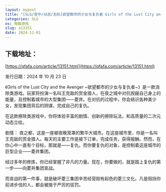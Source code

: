 ```yaml
---
layout: mypost
title: "[SLG/官中/动态/无码]欲望都市的少女与复仇者 Girls of the Lust City and the Avenger[CV/650M]"
categories: SLG
os: 电脑游戏
slug: a13151
date: 2024-11-01
---
```


## 下载地址：

[https://qfafa.com/article/13151.html](https://qfafa.com/article/13151.html)

发行日期：2024 年 10 月 23 日

《Girls of the Lust City and the Avenger ~欲望都市的少女与复仇者~》是一款消除类游戏。玩家将扮演一名叫王克敌的赏金猎人，在夜之城中对抗觊觎自己身上的能量，且控制着城市的大型集团——菱井。在对抗的过程中，你会结识各种美少女，发现集团背后的阴谋，完成自己的复仇。

在这款擦除类游戏中，你将体验丰富的剧情、创新的擦除玩法，和高质量的二次元动态立绘。

剧情：
夜之都，这是一座被夜晚笼罩的繁华大城市。在这座城市里，你是一名叫王克敌的赏金猎人。每天的主要工作是接下订单，完成任务，获得报酬。然而，在你心中一直有个目标，那就是——复仇。而你要复仇的对象，是控制着这座城市的巨型企业——菱井集团。

经过多年的修炼，你已经掌握了非凡的力量。现在，你要做的，就是踏上复仇的第一步——向菱井集团宣战。

而宣战的第一件事，就是破坏菱三集团辛苦经营刚有起色的菱三文化。凡是阻挡你前进步伐的人，都会被施于严厉的惩罚。